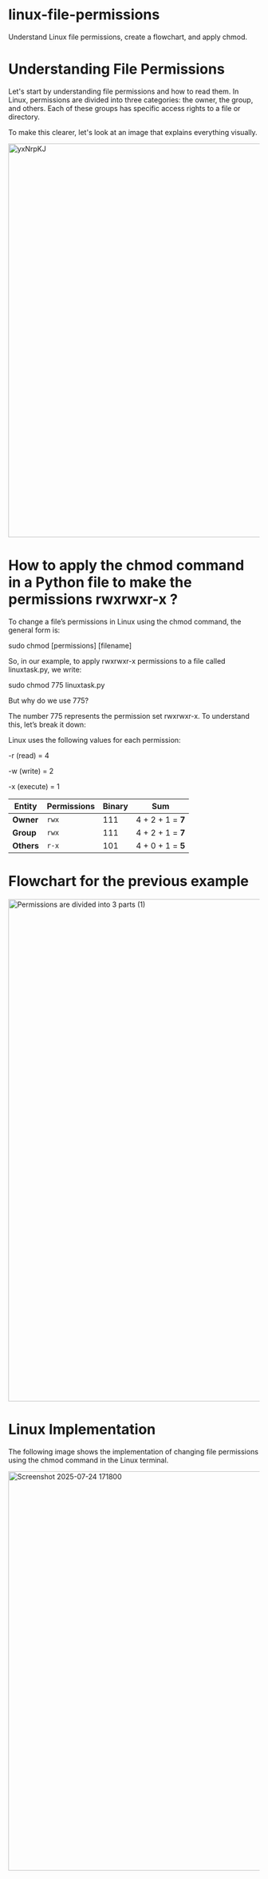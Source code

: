 # linux-file-permissions
Understand Linux file permissions, create a flowchart, and apply chmod.

# Understanding File Permissions

Let's start by understanding file permissions and how to read them. In Linux, permissions are divided into three categories: the owner, the group, and others. Each of these groups has specific access rights to a file or directory.

To make this clearer, let's look at an image that explains everything visually.

<img width="1400" height="788" alt="yxNrpKJ" src="https://github.com/user-attachments/assets/a06d5820-4dc9-48d3-9522-7f174ee09da7" />


# How to apply the chmod command in a Python file to make the permissions rwxrwxr-x ?

To change a file’s permissions in Linux using the chmod command, the general form is:

sudo chmod [permissions] [filename]

So, in our example, to apply rwxrwxr-x permissions to a file called linuxtask.py, we write:

sudo chmod 775 linuxtask.py

But why do we use 775?

The number 775 represents the permission set rwxrwxr-x. To understand this, let’s break it down:

Linux uses the following values for each permission:

-r (read) = 4

-w (write) = 2

-x (execute) = 1

| Entity     | Permissions | Binary | Sum               |
| ---------- | ----------- | ------ | ----------------- |
| **Owner**  | `rwx`       | 111    | 4 + 2 + 1 = **7** |
| **Group**  | `rwx`       | 111    | 4 + 2 + 1 = **7** |
| **Others** | `r-x`       | 101    | 4 + 0 + 1 = **5** |

# Flowchart for the previous example


<img width="771" height="1005" alt="Permissions are divided into 3 parts (1)" src="https://github.com/user-attachments/assets/def8c8d9-309f-4dab-9b7a-a3ecc14179b8" />


# Linux Implementation
The following image shows the implementation of changing file permissions using the chmod command in the Linux terminal.

<img width="1278" height="799" alt="Screenshot 2025-07-24 171800" src="https://github.com/user-attachments/assets/250caec3-8572-420e-84fb-5b15843aff36" />

